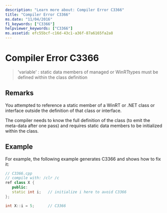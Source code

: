 ```yaml
---
description: "Learn more about: Compiler Error C3366"
title: "Compiler Error C3366"
ms.date: "11/04/2016"
f1_keywords: ["C3366"]
helpviewer_keywords: ["C3366"]
ms.assetid: efc55bcf-c16d-43c1-a36f-87a6165fa2a8
---
```

# Compiler Error C3366

> 'variable' : static data members of managed or WinRTtypes must be defined within the class definition

## Remarks

You attempted to reference a static member of a WinRT or .NET class or interface outside the definition of that class or interface.

The compiler needs to know the full definition of the class (to emit the meta-data after one pass) and requires static data members to be initialized within the class.

## Example

For example, the following example generates C3366 and shows how to fix it:

```cpp
// C3366.cpp
// compile with: /clr /c
ref class X {
   public:
   static int i;   // initialize i here to avoid C3366
};

int X::i = 5;      // C3366
```
